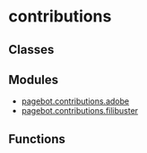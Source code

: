 # contributions

## Classes


## Modules

* [pagebot.contributions.adobe](adobe)
* [pagebot.contributions.filibuster](filibuster)

## Functions

